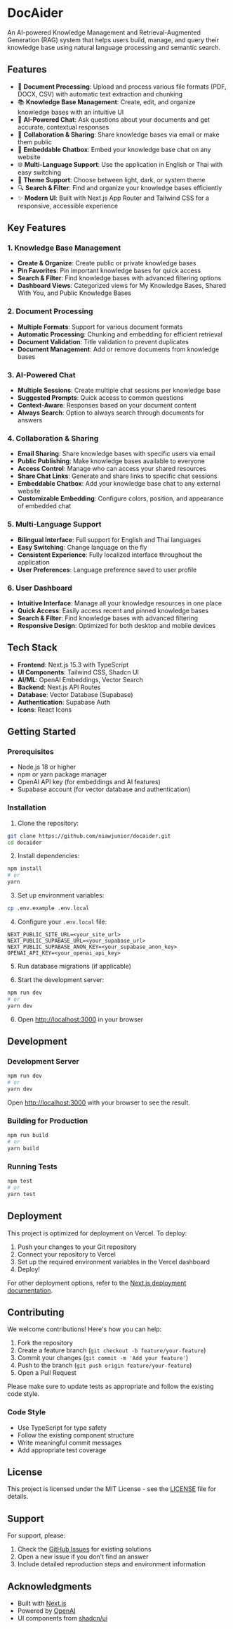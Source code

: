 # DocAider

An AI-powered Knowledge Management and Retrieval-Augmented Generation (RAG) system that helps users build, manage, and query their knowledge base using natural language processing and semantic search.

## Features

- 📄 **Document Processing**: Upload and process various file formats (PDF, DOCX, CSV) with automatic text extraction and chunking
- 📚 **Knowledge Base Management**: Create, edit, and organize knowledge bases with an intuitive UI
- 🤖 **AI-Powered Chat**: Ask questions about your documents and get accurate, contextual responses
- 🔗 **Collaboration & Sharing**: Share knowledge bases via email or make them public
- 🔌 **Embeddable Chatbox**: Embed your knowledge base chat on any website
- 🌐 **Multi-Language Support**: Use the application in English or Thai with easy switching
- 🎨 **Theme Support**: Choose between light, dark, or system theme
- 🔍 **Search & Filter**: Find and organize your knowledge bases efficiently
- ✨ **Modern UI**: Built with Next.js App Router and Tailwind CSS for a responsive, accessible experience

## Key Features

### 1. Knowledge Base Management

- **Create & Organize**: Create public or private knowledge bases
- **Pin Favorites**: Pin important knowledge bases for quick access
- **Search & Filter**: Find knowledge bases with advanced filtering options
- **Dashboard Views**: Categorized views for My Knowledge Bases, Shared With You, and Public Knowledge Bases

### 2. Document Processing

- **Multiple Formats**: Support for various document formats
- **Automatic Processing**: Chunking and embedding for efficient retrieval
- **Document Validation**: Title validation to prevent duplicates
- **Document Management**: Add or remove documents from knowledge bases

### 3. AI-Powered Chat

- **Multiple Sessions**: Create multiple chat sessions per knowledge base
- **Suggested Prompts**: Quick access to common questions
- **Context-Aware**: Responses based on your document content
- **Always Search**: Option to always search through documents for answers

### 4. Collaboration & Sharing

- **Email Sharing**: Share knowledge bases with specific users via email
- **Public Publishing**: Make knowledge bases available to everyone
- **Access Control**: Manage who can access your shared resources
- **Share Chat Links**: Generate and share links to specific chat sessions
- **Embeddable Chatbox**: Add your knowledge base chat to any external website
- **Customizable Embedding**: Configure colors, position, and appearance of embedded chat

### 5. Multi-Language Support

- **Bilingual Interface**: Full support for English and Thai languages
- **Easy Switching**: Change language on the fly
- **Consistent Experience**: Fully localized interface throughout the application
- **User Preferences**: Language preference saved to user profile

### 6. User Dashboard

- **Intuitive Interface**: Manage all your knowledge resources in one place
- **Quick Access**: Easily access recent and pinned knowledge bases
- **Search & Filter**: Find knowledge bases with advanced filtering
- **Responsive Design**: Optimized for both desktop and mobile devices

## Tech Stack

- **Frontend**: Next.js 15.3 with TypeScript
- **UI Components**: Tailwind CSS, Shadcn UI
- **AI/ML**: OpenAI Embeddings, Vector Search
- **Backend**: Next.js API Routes
- **Database**: Vector Database (Supabase)
- **Authentication**: Supabase Auth
- **Icons**: React Icons

## Getting Started

### Prerequisites

- Node.js 18 or higher
- npm or yarn package manager
- OpenAI API key (for embeddings and AI features)
- Supabase account (for vector database and authentication)

### Installation

1. Clone the repository:

```bash
git clone https://github.com/niawjunior/docaider.git
cd docaider
```

2. Install dependencies:

```bash
npm install
# or
yarn
```

3. Set up environment variables:

```bash
cp .env.example .env.local
```

4. Configure your `.env.local` file:

```env
NEXT_PUBLIC_SITE_URL=<your_site_url>
NEXT_PUBLIC_SUPABASE_URL=<your_supabase_url>
NEXT_PUBLIC_SUPABASE_ANON_KEY=<your_supabase_anon_key>
OPENAI_API_KEY=<your_openai_api_key>
```

5. Run database migrations (if applicable)

6. Start the development server:

```bash
npm run dev
# or
yarn dev
```

6. Open [http://localhost:3000](http://localhost:3000) in your browser

## Development

### Development Server

```bash
npm run dev
# or
yarn dev
```

Open [http://localhost:3000](http://localhost:3000) with your browser to see the result.

### Building for Production

```bash
npm run build
# or
yarn build
```

### Running Tests

```bash
npm test
# or
yarn test
```

## Deployment

This project is optimized for deployment on Vercel. To deploy:

1. Push your changes to your Git repository
2. Connect your repository to Vercel
3. Set up the required environment variables in the Vercel dashboard
4. Deploy!

For other deployment options, refer to the [Next.js deployment documentation](https://nextjs.org/docs/deployment).

## Contributing

We welcome contributions! Here's how you can help:

1. Fork the repository
2. Create a feature branch (`git checkout -b feature/your-feature`)
3. Commit your changes (`git commit -m 'Add your feature'`)
4. Push to the branch (`git push origin feature/your-feature`)
5. Open a Pull Request

Please make sure to update tests as appropriate and follow the existing code style.

### Code Style

- Use TypeScript for type safety
- Follow the existing component structure
- Write meaningful commit messages
- Add appropriate test coverage

## License

This project is licensed under the MIT License - see the [LICENSE](LICENSE) file for details.

## Support

For support, please:

1. Check the [GitHub Issues](https://github.com/niawjunior/docaider/issues) for existing solutions
2. Open a new issue if you don't find an answer
3. Include detailed reproduction steps and environment information

## Acknowledgments

- Built with [Next.js](https://nextjs.org/)
- Powered by [OpenAI](https://openai.com/)
- UI components from [shadcn/ui](https://ui.shadcn.com/)
